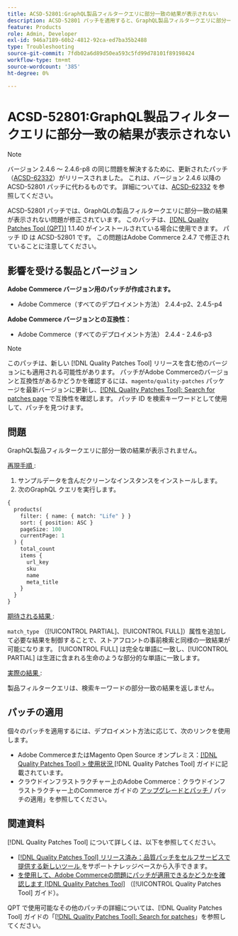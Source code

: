 ```yaml
---
title: ACSD-52801:GraphQL製品フィルタークエリに部分一致の結果が表示されない
description: ACSD-52801 パッチを適用すると、GraphQL製品フィルタークエリに部分一致の結果が表示されないAdobe Commerceの問題が修正されます。
feature: Products
role: Admin, Developer
exl-id: 946a7189-60b2-4812-92ca-ed7ba35b2488
type: Troubleshooting
source-git-commit: 7fdb02a6d89d50ea593c5fd99d78101f89198424
workflow-type: tm+mt
source-wordcount: '385'
ht-degree: 0%

---
```


# ACSD-52801:GraphQL製品フィルタークエリに部分一致の結果が表示されない

>[!NOTE]
>
>バージョン 2.4.6 ～ 2.4.6-p8 の同じ問題を解決するために、更新されたパッチ（[ACSD-62332](/help/tools/quality-patches-tool/patches-available-in-qpt/v1-1-55/acsd-62332-product-listing-graphql-query-limit-plus-live-search-current-page.md)）がリリースされました。 これは、バージョン 2.4.6 以降の ACSD-52801 パッチに代わるものです。 詳細については、[ACSD-62332](/help/tools/quality-patches-tool/patches-available-in-qpt/v1-1-55/acsd-62332-product-listing-graphql-query-limit-plus-live-search-current-page.md) を参照してください。

ACSD-52801 パッチでは、GraphQLの製品フィルタークエリに部分一致の結果が表示されない問題が修正されています。 このパッチは、[[!DNL Quality Patches Tool (QPT)]](https://experienceleague.adobe.com/ja/docs/commerce-operations/tools/quality-patches-tool/quality-patches-tool-to-self-serve-quality-patches) 1.1.40 がインストールされている場合に使用できます。 パッチ ID は ACSD-52801 です。 この問題はAdobe Commerce 2.4.7 で修正されていることに注意してください。

## 影響を受ける製品とバージョン

**Adobe Commerce バージョン用のパッチが作成されます。**

* Adobe Commerce（すべてのデプロイメント方法） 2.4.4-p2、2.4.5-p4

**Adobe Commerce バージョンとの互換性：**

* Adobe Commerce（すべてのデプロイメント方法） 2.4.4 - 2.4.6-p3

>[!NOTE]
>
>このパッチは、新しい [!DNL Quality Patches Tool] リリースを含む他のバージョンにも適用される可能性があります。 パッチがAdobe Commerceのバージョンと互換性があるかどうかを確認するには、`magento/quality-patches` パッケージを最新バージョンに更新し、[[!DNL Quality Patches Tool]: Search for patches page](https://experienceleague.adobe.com/tools/commerce-quality-patches/index.html?lang=ja) で互換性を確認します。 パッチ ID を検索キーワードとして使用して、パッチを見つけます。

## 問題

GraphQL製品フィルタークエリに部分一致の結果が表示されません。

<u> 再現手順 </u>:

1. サンプルデータを含んだクリーンなインスタンスをインストールします。
1. 次のGraphQL クエリを実行します。

```GraphQL
{
  products(
    filter: { name: { match: "Life" } }
    sort: { position: ASC }
    pageSize: 100
    currentPage: 1
  ) {
    total_count
    items {
      url_key
      sku
      name
      meta_title
    }
  }
}
```

<u> 期待される結果 </u>:

`match_type` （[!UICONTROL PARTIAL]、[!UICONTROL FULL]）属性を追加して必要な結果を制御することで、ストアフロントの事前検索と同様の一致結果が可能になります。 [!UICONTROL FULL] は完全な単語に一致し、[!UICONTROL PARTIAL] は生涯に含まれる生命のような部分的な単語に一致します。

<u> 実際の結果 </u>:

製品フィルタークエリは、検索キーワードの部分一致の結果を返しません。

## パッチの適用

個々のパッチを適用するには、デプロイメント方法に応じて、次のリンクを使用します。

* Adobe CommerceまたはMagento Open Source オンプレミス：[[!DNL Quality Patches Tool] > 使用状況 ](/help/tools/quality-patches-tool/usage.md) [!DNL Quality Patches Tool] ガイドに記載されています。
* クラウドインフラストラクチャー上のAdobe Commerce：クラウドインフラストラクチャー上のCommerce ガイドの [ アップグレードとパッチ ](https://experienceleague.adobe.com/docs/commerce-cloud-service/user-guide/develop/upgrade/apply-patches.html?lang=ja)/ パッチの適用」を参照してください。

## 関連資料

[!DNL Quality Patches Tool] について詳しくは、以下を参照してください。

* [[!DNL Quality Patches Tool]  リリース済み：品質パッチをセルフサービスで提供する新しいツール ](https://experienceleague.adobe.com/ja/docs/commerce-operations/tools/quality-patches-tool/quality-patches-tool-to-self-serve-quality-patches) をサポートナレッジベースから入手できます。
* [ を使用して、Adobe Commerceの問題にパッチが適用できるかどうかを確認します  [!DNL Quality Patches Tool]](/help/tools/quality-patches-tool/patches-available-in-qpt/check-patch-for-magento-issue-with-magento-quality-patches.md) （[!UICONTROL Quality Patches Tool] ガイド）。


QPT で使用可能なその他のパッチの詳細については、[!DNL Quality Patches Tool] ガイドの「[[!DNL Quality Patches Tool]: Search for patches](https://experienceleague.adobe.com/tools/commerce-quality-patches/index.html?lang=ja)」を参照してください。
